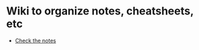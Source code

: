 # Wiki to organize notes, cheatsheets, etc
* [Check the notes](/https://github.com/juancho85/my_notes/wiki)
